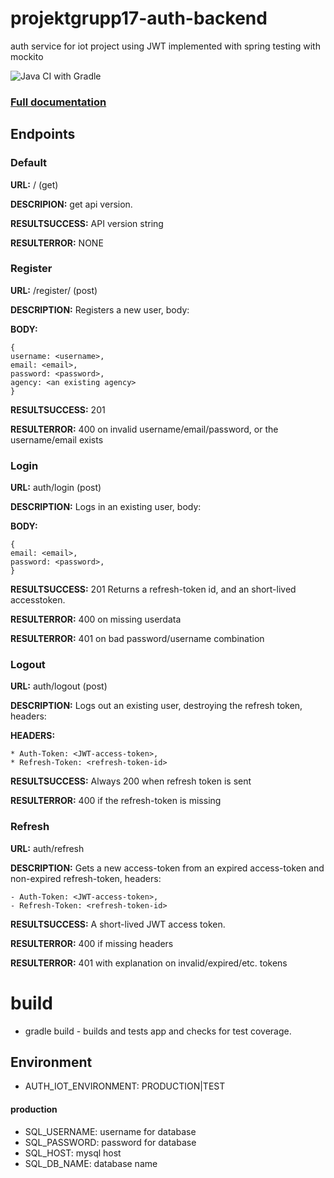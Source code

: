 # projektgrupp17-auth-backend
auth service for iot project using JWT
implemented with spring testing with mockito

![Java CI with Gradle](https://github.com/krummelur/projectgrupp17-auth-backend/workflows/Java%20CI%20with%20Gradle/badge.svg?branch=master)

### [Full documentation](https://krummelur.github.io/projectgrupp17-auth-backend/index.html)

## Endpoints

### Default
**URL:** / (get) 

**DESCRIPION:** get api version.

**RESULTSUCCESS:** API version string

**RESULTERROR:** NONE

### Register 
**URL:** /register/    (post)

**DESCRIPTION:** Registers a new user, body:

**BODY:**
```
{
username: <username>,
email: <email>,
password: <password>,
agency: <an existing agency>
}
```
**RESULTSUCCESS:** 201

**RESULTERROR:** 400 on invalid username/email/password, or the username/email exists

### Login
**URL:** auth/login (post)

**DESCRIPTION:** Logs in an existing user, body:

**BODY:**
```
{
email: <email>,
password: <password>,
}
```
**RESULTSUCCESS:** 201 Returns a refresh-token id, and an short-lived accesstoken.

**RESULTERROR:** 400 on missing userdata 

**RESULTERROR:** 401 on bad password/username combination

### Logout
**URL:** auth/logout (post)

**DESCRIPTION:** Logs out an existing user, destroying the refresh token, headers:

**HEADERS:**
```
* Auth-Token: <JWT-access-token>,
* Refresh-Token: <refresh-token-id>
```
**RESULTSUCCESS:** Always 200 when refresh token is sent

**RESULTERROR:** 400 if the refresh-token is missing

### Refresh
**URL:** auth/refresh

**DESCRIPTION:** Gets a new access-token from an expired access-token and non-expired refresh-token, headers:
```
- Auth-Token: <JWT-access-token>,
- Refresh-Token: <refresh-token-id>
```
**RESULTSUCCESS:** A short-lived JWT access token.

**RESULTERROR:** 400 if missing headers

**RESULTERROR:** 401 with explanation on invalid/expired/etc. tokens


# build
* gradle build - builds and tests app and checks for test coverage.

## Environment
* AUTH_IOT_ENVIRONMENT: PRODUCTION|TEST 
#### production
* SQL_USERNAME: username for database
* SQL_PASSWORD: password for database
* SQL_HOST: mysql host
* SQL_DB_NAME: database name

